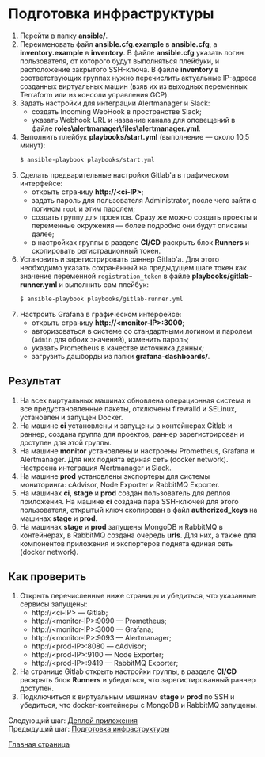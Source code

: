 # Подготовка инфраструктуры
1. Перейти в папку **ansible/**.
2. Переименовать файл **ansible.cfg.example** в **ansible.cfg**, а **inventory.example** в **inventory**. В файле **ansible.cfg** указать логин пользователя, от которого будут выполняться плейбуки, и расположение закрытого SSH-ключа. В файле **inventory** в соответствующих группах нужно перечислить актуальные IP-адреса созданных виртуальных машин (взяв их из выходных переменных Terraform или из консоли управления GCP).
3. Задать настройки для интеграции Alertmanager и Slack:
    - создать Incoming WebHook в пространстве Slack;
    - указать Webhook URL и название канала для оповещений в файле **roles\alertmanager\files\alertmanager.yml**.
4. Выполнить плейбук **playbooks/start.yml** (выполнение — около 10,5 минут):
    ```bash
    $ ansible-playbook playbooks/start.yml
    ```
5. Сделать предварительные настройки Gitlab'а в графическом интерфейсе:
    - открыть страницу **http://\<ci-IP\>**;
    - задать пароль для пользователя Administrator, после чего зайти с логином `root` и этим паролем;
    - создать группу для проектов. Сразу же можно создать проекты и переменные окружения — более подробно они будут описаны далее;
    - в настройках группы в разделе **CI/CD** раскрыть блок **Runners** и скопировать регистрационный токен.
6. Установить и зарегистрировать раннер Gitlab'а. Для этого необходимо указать сохранённый на предыдущем шаге токен как значение переменной `registration_token` в файле **playbooks/gitlab-runner.yml** и выполнить сам плейбук:
    ```bash
    $ ansible-playbook playbooks/gitlab-runner.yml
    ```
7. Настроить Grafana в графическом интерфейсе:
    - открыть страницу **http://\<monitor-IP\>:3000**;
    - авторизоваться в системе со стандартными логином и паролем (`admin` для обоих значений), изменить пароль;
    - указать Prometheus в качестве источника данных;
    - загрузить дашборды из папки **grafana-dashboards/**.

## Результат
1. На всех виртуальных машинах обновлена операционная система и все предустановленные пакеты, отключены firewalld и SELinux, установлен и запущен Docker.
2. На машине **ci** установлены и запущены в контейнерах Gitlab и раннер, создана группа для проектов, раннер зарегистрирован и доступен для этой группы.
3. На машине **monitor** установлены и настроены Prometheus, Grafana и Alertmanager. Для них поднята единая сеть (docker network). Настроена интеграция Alertmanager и Slack.
4. На машине **prod** установлены экспортеры для системы мониторинга: cAdvisor, Node Exporter и RabbitMQ Exporter.
5. На машинах **ci**, **stage** и **prod** создан пользователь для деплоя приложения. На машине **ci** создана пара SSH-ключей для этого пользователя, открытый ключ скопирован в файл **authorized_keys** на машинах **stage** и **prod**.
6. На машинах **stage** и **prod** запущены MongoDB и RabbitMQ в контейнерах, в RabbitMQ создана очередь **urls**. Для них, а также для компонентов приложения и экспортеров поднята единая сеть (docker network).

## Как проверить
1. Открыть перечисленные ниже страницы и убедиться, что указанные сервисы запущены:
    - http://\<ci-IP\> — Gitlab;
    - http://\<monitor-IP\>:9090 — Prometheus;
    - http://\<monitor-IP\>:3000 — Grafana;
    - http://\<monitor-IP\>:9093 — Alertmanager;
    - http://\<prod-IP\>:8080 — cAdvisor;
    - http://\<prod-IP\>:9100 — Node Exporter;
    - http://\<prod-IP\>:9419 — RabbitMQ Exporter;
2. На странице Gitlab открыть настройки группы, в разделе **CI/CD** раскрыть блок **Runners** и убедиться, что зарегистированный раннер доступен.
3. Подключиться к виртуальным машинам **stage** и **prod** по SSH и убедиться, что docker-контейнеры с MongoDB и RabbitMQ запущены.
  
Следующий шаг: [Деплой приложения](04_deploy.md)  
Предыдущий шаг: [Подготовка инфраструктуры](02_infrastructure.md)
  
[Главная страница](../README.md)
